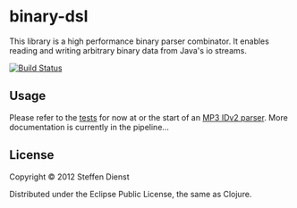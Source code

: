 # binary-dsl

This library is a high performance binary parser combinator. It enables reading and writing arbitrary binary data from Java's io streams.  

[![Build Status](https://secure.travis-ci.org/smee/binary.png)](http://travis-ci.org/smee/binary])


## Usage

Please refer to the [tests](https://github.com/smee/binary/blob/master/test/org/clojars/smee/binary/codectests.clj) for now at  or the start of an [MP3 IDv2 parser](https://github.com/smee/binary/blob/master/src/org/clojars/smee/binary/demo/mp3.clj).
More documentation is currently in the pipeline...

## License

Copyright © 2012 Steffen Dienst

Distributed under the Eclipse Public License, the same as Clojure.
